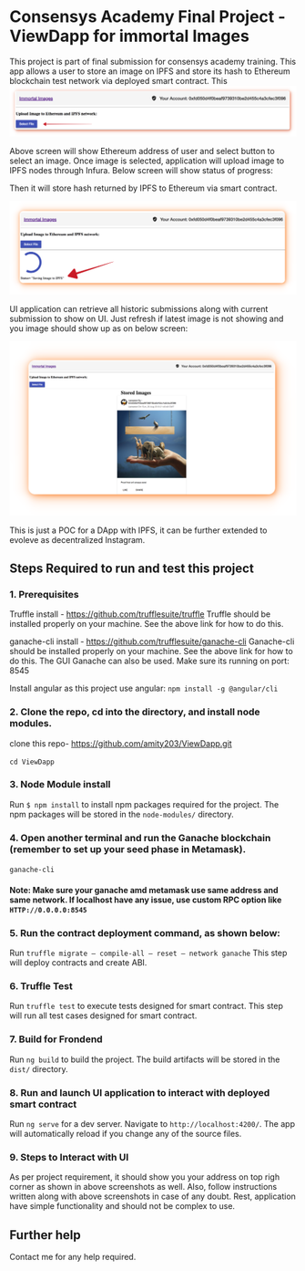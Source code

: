 # Consensys Academy Final Project -ViewDapp for immortal Images

This project is part of final submission for consensys academy training. 
This app allows a user to store an image on IPFS and store its hash to Ethereum blockchain test network via deployed smart contract. This 
<img src="/img/SelectImageView.png" alt="Initial UI View"/>

Above screen will show Ethereum address of user and select button to select an image.
Once image is selected, application will upload image to IPFS nodes through Infura.
Below screen will show status of progress:

Then it will store hash returned by IPFS to Ethereum via smart contract.

<img src="/img/IPFSStatus.png" alt="IPFS progress status"/>

UI application can retrieve all historic submissions along with current submission to show on UI. Just refresh if latest image is not showing and you image should show up as on below screen:

<img src="/img/Homepage.png" alt="Initial UI View"/>

This is just a POC for a DApp with IPFS, it can be further extended to evoleve as decentralized Instagram.

## Steps Required to run and test this project

### 1. Prerequisites

Truffle install - https://github.com/trufflesuite/truffle
Truffle should be installed properly on your machine. See the above link for how to do this.

ganache-cli install - https://github.com/trufflesuite/ganache-cli
Ganache-cli should be installed properly on your machine. See the above link for how to do this. The GUI Ganache can also be used.  Make sure its running on port: 8545

Install angular as this project use angular: `npm install -g @angular/cli`

### 2. Clone the repo, cd into the directory, and install node modules.

clone this repo- https://github.com/amity203/ViewDapp.git

`cd ViewDapp`

### 3. Node Module install

Run `$ npm install` to install npm packages required for the project. The npm packages will be stored in the `node-modules/` directory.

### 4. Open another terminal and run the Ganache blockchain (remember to set up your seed phase in Metamask).

`ganache-cli`

#### Note: Make sure your ganache amd metamask use same address and same network. If localhost have any issue, use custom RPC option like `HTTP://0.0.0.0:8545`

### 5. Run the contract deployment command, as shown below:

Run `truffle migrate — compile-all — reset — network ganache`
This step will deploy contracts and create ABI.

### 6. Truffle Test

Run `truffle test` to execute tests designed for smart contract.
This step will run all test cases designed for smart contract.

### 7. Build for Frondend

Run `ng build` to build the project. The build artifacts will be stored in the `dist/` directory.

### 8. Run and launch UI application to interact with deployed smart contract

Run `ng serve` for a dev server. Navigate to `http://localhost:4200/`. The app will automatically reload if you change any of the source files.

### 9. Steps to Interact with UI

As per project requirement, it should show you your address on top righ corner as shown in above screenshots as well. Also, follow instructions written along with above screenshots in case of any doubt. Rest, application have simple functionality and should not be complex to use.


## Further help

Contact me for any help required.

